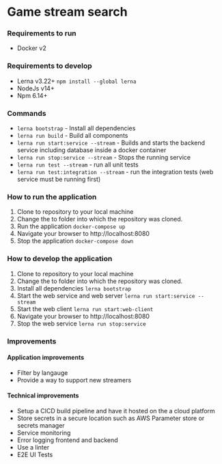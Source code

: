 # Game stream search


### Requirements to run
* Docker v2

### Requirements to develop
* Lerna v3.22+ `npm install --global lerna`
* NodeJs v14+
* Npm 6.14+

### Commands
* `lerna bootstrap` - Install all dependencies
* `lerna run build` - Build all components
* `lerna run start:service --stream` - Builds and starts the backend service including database inside a docker container
* `lerna run stop:service --stream` - Stops the running service
* `lerna run test --stream` - run all unit tests
* `lerna run test:integration --stream` - run the integration tests (web service must be running first)

### How to run the application
1. Clone to repository to your local machine
2. Change the to folder into which the repository was cloned.
4. Run the application `docker-compose up`
5. Navigate your browser to http://localhost:8080
6. Stop the application `docker-compose down`

### How to develop the application
1. Clone to repository to your local machine
2. Change the to folder into which the repository was cloned.
3. Install all dependencies `lerna bootstrap`
4. Start the web service and web server `lerna run start:service --stream`
5. Start the web client `lerna run start:web-client`
5. Navigate your browser to http://localhost:8080
6. Stop the web service `lerna run stop:service`

### Improvements
#### Application improvements
* Filter by langauge
* Provide a way to support new streamers

#### Technical improvements
* Setup a CICD build pipeline and have it hosted on the a cloud platform
* Store secrets in a secure location such as AWS Parameter store or secrets manager
* Service monitoring
* Error logging frontend and backend
* Use a linter
* E2E UI Tests
